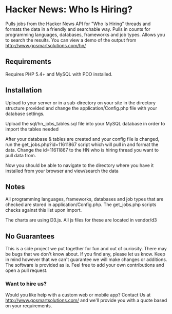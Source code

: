 # Hacker News: Who Is Hiring?
Pulls jobs from the Hacker News API for "Who Is Hiring" threads and formats the data in a friendly and searchable way. Pulls in counts for programming languages, databases, frameworks and job types. Allows you to search the results. You can view a demo of the output from http://www.gosmartsolutions.com/hn/

## Requirements
Requires PHP 5.4+ and MySQL with PDO installed.

## Installation
Upload to your server or in a sub-directory on your site in the directory structure provided and change the application/Config.php file with your database settings.

Upload the sql/hn_jobs_tables.sql file into your MySQL database in order to import the tables needed

After your database & tables are created and your config file is changed, run the get_jobs.php?id=11611867 script which will pull in and format the data. Change the id=11611867 to the HN who is hiring thread you want to pull data from.

Now you should be able to navigate to the directory where you have it installed from your browser and view/search the data

## Notes
All programming languages, frameworks, databases and job types that are checked are stored in application/Config.php. The get_jobs.php scripts checks against this list upon import.

The charts are using D3.js. All js files for these are located in vendor/d3

## No Guarantees
This is a side project we put together for fun and out of curiosity. There may be bugs that we don't know about. If you find any, please let us know. Keep in mind however that we can't guarantee we will make changes or additions. The software is provided as is. Feel free to add your own contributions and open a pull request.

### Want to hire us?
Would you like help with a custom web or mobile app? Contact Us at http://www.gosmartsolutions.com/ and we'll provide you with a quote based on your requirements.



